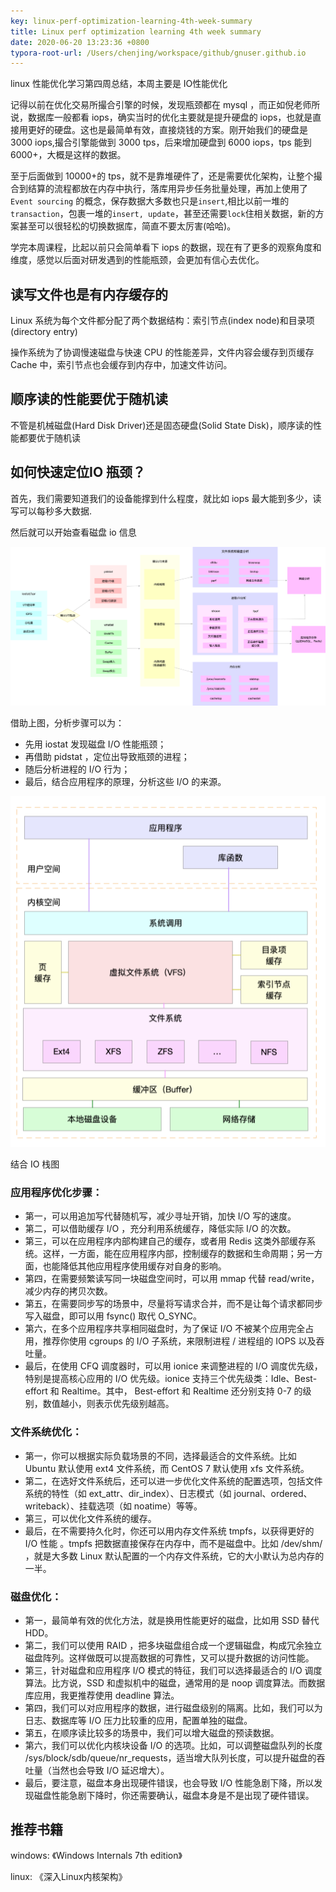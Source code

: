 ```yaml
---
key: linux-perf-optimization-learning-4th-week-summary
title: Linux perf optimization learning 4th week summary
date: 2020-06-20 13:23:36 +0800
typora-root-url: /Users/chenjing/workspace/github/gnuser.github.io
---
```


linux 性能优化学习第四周总结，本周主要是 IO性能优化

<!--more-->

记得以前在优化交易所撮合引擎的时候，发现瓶颈都在 mysql ，而正如倪老师所说，数据库一般都看 iops，确实当时的优化主要就是提升硬盘的 iops，也就是直接用更好的硬盘。这也是最简单有效，直接烧钱的方案。刚开始我们的硬盘是 3000 iops,撮合引擎能做到 3000 tps，后来增加硬盘到 6000 iops，tps 能到6000+，大概是这样的数据。

至于后面做到 10000+的 tps，就不是靠堆硬件了，还是需要优化架构，让整个撮合到结算的流程都放在内存中执行，落库用异步任务批量处理，再加上使用了`Event sourcing` 的概念，保存数据大多数也只是`insert`,相比以前一堆的`transaction`，包裹一堆的`insert, update`，甚至还需要`lock`住相关数据，新的方案甚至可以很轻松的切换数据库，简直不要太厉害(哈哈)。

学完本周课程，比起以前只会简单看下 iops 的数据，现在有了更多的观察角度和维度，感觉以后面对研发遇到的性能瓶颈，会更加有信心去优化。

## 读写文件也是有内存缓存的

Linux 系统为每个文件都分配了两个数据结构：索引节点(index node)和目录项(directory entry)

操作系统为了协调慢速磁盘与快速 CPU 的性能差异，文件内容会缓存到页缓存Cache 中，索引节点也会缓存到内存中，加速文件访问。

## 顺序读的性能要优于随机读

不管是机械磁盘(Hard Disk Driver)还是固态硬盘(Solid State Disk)，顺序读的性能都要优于随机读

## 如何快速定位IO 瓶颈？

首先，我们需要知道我们的设备能撑到什么程度，就比如 iops 最大能到多少，读写可以每秒多大数据.

然后就可以开始查看磁盘 io 信息

![img](/../../../../../../../media/2020-06-20-linux-perf-optimization-learning-4th-week-summary/1802a35475ee2755fb45aec55ed2d98a.png)

借助上图，分析步骤可以为：

- 先用 iostat 发现磁盘 I/O 性能瓶颈；
- 再借助 pidstat ，定位出导致瓶颈的进程；
- 随后分析进程的 I/O 行为；
- 最后，结合应用程序的原理，分析这些 I/O 的来源。

![img](/../../../../../../../media/2020-06-20-linux-perf-optimization-learning-4th-week-summary/9e42aaf53ff4a544b9a7b03b6ce63f38.png)

结合 IO 栈图

### 应用程序优化步骤：

- 第一，可以用追加写代替随机写，减少寻址开销，加快 I/O 写的速度。
- 第二，可以借助缓存 I/O ，充分利用系统缓存，降低实际 I/O 的次数。
- 第三，可以在应用程序内部构建自己的缓存，或者用 Redis 这类外部缓存系统。这样，一方面，能在应用程序内部，控制缓存的数据和生命周期；另一方面，也能降低其他应用程序使用缓存对自身的影响。
- 第四，在需要频繁读写同一块磁盘空间时，可以用 mmap 代替 read/write，减少内存的拷贝次数。
- 第五，在需要同步写的场景中，尽量将写请求合并，而不是让每个请求都同步写入磁盘，即可以用 fsync() 取代 O_SYNC。
- 第六，在多个应用程序共享相同磁盘时，为了保证 I/O 不被某个应用完全占用，推荐你使用 cgroups 的 I/O 子系统，来限制进程 / 进程组的 IOPS 以及吞吐量。
- 最后，在使用 CFQ 调度器时，可以用 ionice 来调整进程的 I/O 调度优先级，特别是提高核心应用的 I/O 优先级。ionice 支持三个优先级类：Idle、Best-effort 和 Realtime。其中， Best-effort 和 Realtime 还分别支持 0-7 的级别，数值越小，则表示优先级别越高。

### 文件系统优化：

- 第一，你可以根据实际负载场景的不同，选择最适合的文件系统。比如 Ubuntu 默认使用 ext4 文件系统，而 CentOS 7 默认使用 xfs 文件系统。
- 第二，在选好文件系统后，还可以进一步优化文件系统的配置选项，包括文件系统的特性（如 ext_attr、dir_index）、日志模式（如 journal、ordered、writeback）、挂载选项（如 noatime）等等。
- 第三，可以优化文件系统的缓存。
- 最后，在不需要持久化时，你还可以用内存文件系统 tmpfs，以获得更好的 I/O 性能 。tmpfs 把数据直接保存在内存中，而不是磁盘中。比如 /dev/shm/ ，就是大多数 Linux 默认配置的一个内存文件系统，它的大小默认为总内存的一半。

### 磁盘优化：

- 第一，最简单有效的优化方法，就是换用性能更好的磁盘，比如用 SSD 替代 HDD。
- 第二，我们可以使用 RAID ，把多块磁盘组合成一个逻辑磁盘，构成冗余独立磁盘阵列。这样做既可以提高数据的可靠性，又可以提升数据的访问性能。
- 第三，针对磁盘和应用程序 I/O 模式的特征，我们可以选择最适合的 I/O 调度算法。比方说，SSD 和虚拟机中的磁盘，通常用的是 noop 调度算法。而数据库应用，我更推荐使用 deadline 算法。
- 第四，我们可以对应用程序的数据，进行磁盘级别的隔离。比如，我们可以为日志、数据库等 I/O 压力比较重的应用，配置单独的磁盘。
- 第五，在顺序读比较多的场景中，我们可以增大磁盘的预读数据。
- 第六，我们可以优化内核块设备 I/O 的选项。比如，可以调整磁盘队列的长度 /sys/block/sdb/queue/nr_requests，适当增大队列长度，可以提升磁盘的吞吐量（当然也会导致 I/O 延迟增大）。
- 最后，要注意，磁盘本身出现硬件错误，也会导致 I/O 性能急剧下降，所以发现磁盘性能急剧下降时，你还需要确认，磁盘本身是不是出现了硬件错误。

## 推荐书籍

windows: 《Windows Internals 7th edition》

linux: 《深入Linux内核架构》



